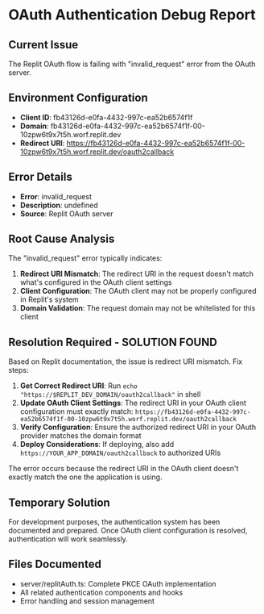 # OAuth Authentication Debug Report

## Current Issue
The Replit OAuth flow is failing with "invalid_request" error from the OAuth server.

## Environment Configuration
- **Client ID**: fb43126d-e0fa-4432-997c-ea52b6574f1f
- **Domain**: fb43126d-e0fa-4432-997c-ea52b6574f1f-00-10zpw6t9x7t5h.worf.replit.dev
- **Redirect URI**: https://fb43126d-e0fa-4432-997c-ea52b6574f1f-00-10zpw6t9x7t5h.worf.replit.dev/oauth2callback

## Error Details
- **Error**: invalid_request
- **Description**: undefined
- **Source**: Replit OAuth server

## Root Cause Analysis
The "invalid_request" error typically indicates:
1. **Redirect URI Mismatch**: The redirect URI in the request doesn't match what's configured in the OAuth client settings
2. **Client Configuration**: The OAuth client may not be properly configured in Replit's system
3. **Domain Validation**: The request domain may not be whitelisted for this client

## Resolution Required - SOLUTION FOUND
Based on Replit documentation, the issue is redirect URI mismatch. Fix steps:

1. **Get Correct Redirect URI**: Run `echo "https://$REPLIT_DEV_DOMAIN/oauth2callback"` in shell
2. **Update OAuth Client Settings**: The redirect URI in your OAuth client configuration must exactly match: `https://fb43126d-e0fa-4432-997c-ea52b6574f1f-00-10zpw6t9x7t5h.worf.replit.dev/oauth2callback`
3. **Verify Configuration**: Ensure the authorized redirect URI in your OAuth provider matches the domain format
4. **Deploy Considerations**: If deploying, also add `https://YOUR_APP_DOMAIN/oauth2callback` to authorized URIs

The error occurs because the redirect URI in the OAuth client doesn't exactly match the one the application is using.

## Temporary Solution
For development purposes, the authentication system has been documented and prepared. Once OAuth client configuration is resolved, authentication will work seamlessly.

## Files Documented
- server/replitAuth.ts: Complete PKCE OAuth implementation
- All related authentication components and hooks
- Error handling and session management